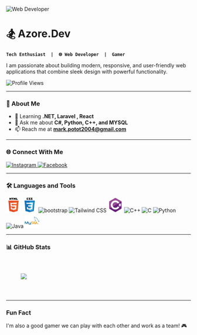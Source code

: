 ![Web Developer](https://media4.giphy.com/media/v1.Y2lkPTc5MGI3NjExN280em9vcnRtdTBzbTU1YzcwMHQ0bzE2a3o4cTljbmd3cG84cnhvOSZlcD12MV9pbnRlcm5hbF9naWZfYnlfaWQmY3Q9Zw/kkwwub0ANo8wm2hXwE/giphy.gif)

# 🏂 Azore.Dev

**`Tech Enthusiast  |  🌐 Web Developer  |  Gamer`**


<div align="left">
  <p>
   I am passionate about building modern, responsive, and user-friendly web applications that combine sleek design with powerful functionality.
  </p>
  <img src="https://komarev.com/ghpvc/?username=Mark20042&label=Profile%20views&color=0e75b6&style=for-the-badge" alt="Profile Views" />
</div>

---

### 🚀 About Me
- 🌱 Learning **.NET, Laravel , React**  
- 💬 Ask me about **C#, Python, C++, and MYSQL**  
- 📫 Reach me at **mark.potot2004@gmail.com**  

---

### 🌐 Connect With Me
<div align="left">
  <a href="https://www.instagram.com/azorezxc" target="_blank">
    <img src="https://img.shields.io/badge/Instagram-E4405F?logo=instagram&logoColor=white&style=for-the-badge" alt="Instagram">
  </a>
  <a href="https://www.facebook.com/makoyjoseph.minor" target="_blank">
    <img src="https://img.shields.io/badge/Facebook-1877F2?logo=facebook&logoColor=white&style=for-the-badge" alt="Facebook">
  </a>
</div>

---

### 🛠️ Languages and Tools
<div align="left">
  <img src="https://raw.githubusercontent.com/devicons/devicon/master/icons/html5/html5-original-wordmark.svg" alt="HTML5" height="40" />
  <img src="https://raw.githubusercontent.com/devicons/devicon/master/icons/css3/css3-original-wordmark.svg" alt="CSS3" height="40" />
  <img src="https://cdn.jsdelivr.net/gh/devicons/devicon@latest/icons/bootstrap/bootstrap-original.svg" alt="bootstrap" height = "40" />
 <img src="https://cdn.jsdelivr.net/gh/devicons/devicon@latest/icons/tailwindcss/tailwindcss-original.svg" alt="Tailwind CSS" height="40" />
  <img src="https://raw.githubusercontent.com/devicons/devicon/master/icons/csharp/csharp-original.svg" alt="C#" height="40" />
  <img src="https://cdn.jsdelivr.net/gh/devicons/devicon@latest/icons/cplusplus/cplusplus-original.svg" alt="C++" height ="40" />
  <img src="https://cdn.jsdelivr.net/gh/devicons/devicon@latest/icons/c/c-original.svg" alt="C" height ="40" />
<!--   <img src="https://raw.githubusercontent.com/devicons/devicon/master/icons/react/react-original-wordmark.svg" alt="React" height="40" /> -->
  <img src="https://cdn.jsdelivr.net/gh/devicons/devicon@latest/icons/python/python-original.svg" alt= "Python" height="40" />
  <img src="https://cdn.jsdelivr.net/gh/devicons/devicon@latest/icons/java/java-original.svg" alt = "Java"  height="40"  />
  <img src="https://raw.githubusercontent.com/devicons/devicon/master/icons/mysql/mysql-original-wordmark.svg" alt="MySQL" height="40" />
<!--  <img src="https://cdn.jsdelivr.net/gh/devicons/devicon@latest/icons/dotnetcore/dotnetcore-original.svg" alt =".NET Core" height ="40" /> -->
<!--   <img src="https://cdn.jsdelivr.net/gh/devicons/devicon@latest/icons/dot-net/dot-net-original.svg" alt="dot-net" height = "40" />
  <img src="https://cdn.jsdelivr.net/gh/devicons/devicon@latest/icons/blazor/blazor-original.svg" alt="blazor" height = "40"/> --> 
 
  
  
</div>

---

### 📊 GitHub Stats
<div align="left">
  <img
    src="https://github-readme-stats.vercel.app/api/top-langs/?username=Mark20042&layout=donut](https://github.com/Mark20042/github-readme-stats)"
    height="100" 
    style="margin: 40px;" 
  />
</div>

---

### Fun Fact
I'm also a good gamer we can play with each other and work as a team! 🎮 
